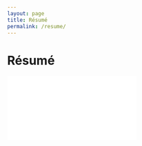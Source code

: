 ```yaml
---
layout: page
title: Résumé
permalink: /resume/
---
```

# Résumé
<iframe src="//docs.google.com/viewer?url=https%3A%2F%2Fwww.evanreichard.com%2Fwp-content%2Fuploads%2F2013%2F07%2FEvan_Reichard_Resume_22072015.pdf&amp;hl=en_US&amp;embedded=true" class="gde-frame" style="border: none;" scrolling="no"></iframe>
